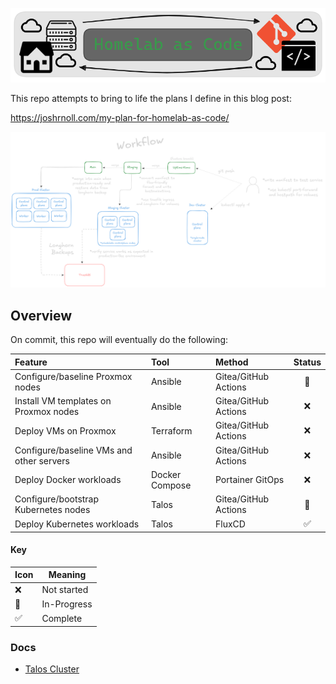 ![](/homelab-as-code-logo.png)

This repo attempts to bring to life the plans I define in this blog post:

https://joshrnoll.com/my-plan-for-homelab-as-code/

![](/homelab-as-code-workflow.png)

## Overview

On commit, this repo will eventually do the following:

| Feature | Tool | Method | Status |
| :--- | :--- | :--- | :---: |
| Configure/baseline Proxmox nodes  | Ansible | Gitea/GitHub Actions | :construction: |
| Install VM templates on Proxmox nodes  | Ansible | Gitea/GitHub Actions | ❌ |
| Deploy VMs on Proxmox  | Terraform | Gitea/GitHub Actions | ❌ |
| Configure/baseline VMs and other servers | Ansible | Gitea/GitHub Actions | ❌ |
| Deploy Docker workloads | Docker Compose | Portainer GitOps | ❌ |
| Configure/bootstrap Kubernetes nodes | Talos | Gitea/GitHub Actions | 🚧 |
| Deploy Kubernetes workloads | Talos | FluxCD | ✅ |

#### Key
| Icon | Meaning |
| --- | --- | 
| ❌ | Not started |
| 🚧 | In-Progress |
| ✅ | Complete |

### Docs
- [Talos Cluster](/talos/TALOS.md)